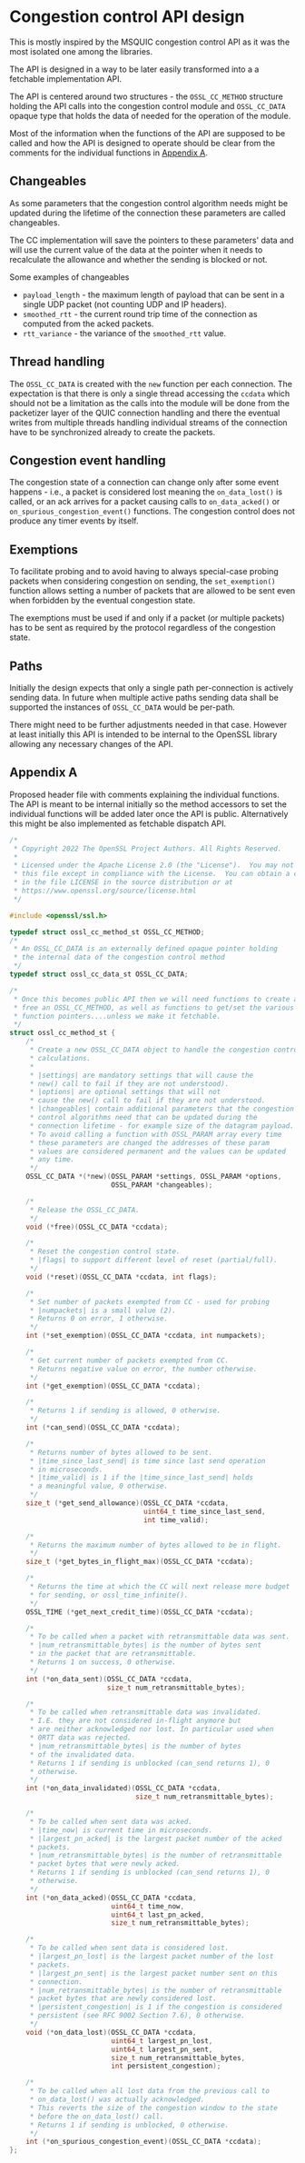 Congestion control API design
=============================

This is mostly inspired by the MSQUIC congestion control API
as it was the most isolated one among the libraries.

The API is designed in a way to be later easily transformed into a
a fetchable implementation API.

The API is centered around two structures - the `OSSL_CC_METHOD`
structure holding the API calls into the congestion control module
and `OSSL_CC_DATA` opaque type that holds the data of needed
for the operation of the module.

Most of the information when the functions of the API are
supposed to be called and how the API is designed to operate
should be clear from the comments for the individual
functions in [Appendix A](#appendix-a).

Changeables
-----------

As some parameters that the congestion control algorithm needs might
be updated during the lifetime of the connection these parameters
are called changeables.

The CC implementation will save the pointers to these parameters'
data and will use the current value of the data at the pointer when
it needs to recalculate the allowance and whether the sending is
blocked or not.

Some examples of changeables

 - `payload_length` - the maximum length of payload that can be sent
   in a single UDP packet (not counting UDP and IP headers).
 - `smoothed_rtt` - the current round trip time of the connection
   as computed from the acked packets.
 - `rtt_variance` - the variance of the `smoothed_rtt` value.

Thread handling
---------------

The `OSSL_CC_DATA` is created with the `new` function per each
connection. The expectation is that there is only a single thread
accessing the `ccdata` which should not be a limitation as the calls
into the module will be done from the packetizer layer of the QUIC
connection handling and there the eventual writes from multiple threads
handling individual streams of the connection have to be synchronized
already to create the packets.

Congestion event handling
-------------------------

The congestion state of a connection can change only after some event
happens - i.e., a packet is considered lost meaning the `on_data_lost()`
is called, or an ack arrives for a packet causing calls to
`on_data_acked()` or `on_spurious_congestion_event()` functions.
The congestion control does not produce any timer events by itself.

Exemptions
----------

To facilitate probing and to avoid having to always special-case
probing packets when considering congestion on sending, the
`set_exemption()` function allows setting a number of packets that are
allowed to be sent even when forbidden by the eventual congestion state.

The exemptions must be used if and only if a packet (or multiple packets)
has to be sent as required by the protocol regardless of the congestion state.

Paths
-----

Initially the design expects that only a single path per-connection is
actively sending data. In future when multiple active paths sending data
shall be supported the instances of `OSSL_CC_DATA` would be per-path.

There might need to be further adjustments needed in that case. However
at least initially this API is intended to be internal to the
OpenSSL library allowing any necessary changes of the API.

Appendix A
----------

Proposed header file with comments explaining the individual
functions. The API is meant to be internal initially so the method
accessors to set the individual functions will be added later once
the API is public. Alternatively this might be also implemented
as fetchable dispatch API.

```C
/*
 * Copyright 2022 The OpenSSL Project Authors. All Rights Reserved.
 *
 * Licensed under the Apache License 2.0 (the "License").  You may not use
 * this file except in compliance with the License.  You can obtain a copy
 * in the file LICENSE in the source distribution or at
 * https://www.openssl.org/source/license.html
 */

#include <openssl/ssl.h>

typedef struct ossl_cc_method_st OSSL_CC_METHOD;
/*
 * An OSSL_CC_DATA is an externally defined opaque pointer holding
 * the internal data of the congestion control method
 */
typedef struct ossl_cc_data_st OSSL_CC_DATA;

/*
 * Once this becomes public API then we will need functions to create and
 * free an OSSL_CC_METHOD, as well as functions to get/set the various
 * function pointers....unless we make it fetchable.
 */
struct ossl_cc_method_st {
    /*
     * Create a new OSSL_CC_DATA object to handle the congestion control
     * calculations.
     *
     * |settings| are mandatory settings that will cause the
     * new() call to fail if they are not understood).
     * |options| are optional settings that will not
     * cause the new() call to fail if they are not understood.
     * |changeables| contain additional parameters that the congestion
     * control algorithms need that can be updated during the
     * connection lifetime - for example size of the datagram payload.
     * To avoid calling a function with OSSL_PARAM array every time
     * these parameters are changed the addresses of these param
     * values are considered permanent and the values can be updated
     * any time.
     */
    OSSL_CC_DATA *(*new)(OSSL_PARAM *settings, OSSL_PARAM *options,
                         OSSL_PARAM *changeables);

    /*
     * Release the OSSL_CC_DATA.
     */
    void (*free)(OSSL_CC_DATA *ccdata);

    /*
     * Reset the congestion control state.
     * |flags| to support different level of reset (partial/full).
     */
    void (*reset)(OSSL_CC_DATA *ccdata, int flags);

    /*
     * Set number of packets exempted from CC - used for probing
     * |numpackets| is a small value (2).
     * Returns 0 on error, 1 otherwise.
     */
    int (*set_exemption)(OSSL_CC_DATA *ccdata, int numpackets);

    /*
     * Get current number of packets exempted from CC.
     * Returns negative value on error, the number otherwise.
     */
    int (*get_exemption)(OSSL_CC_DATA *ccdata);

    /*
     * Returns 1 if sending is allowed, 0 otherwise.
     */
    int (*can_send)(OSSL_CC_DATA *ccdata);

    /*
     * Returns number of bytes allowed to be sent.
     * |time_since_last_send| is time since last send operation
     * in microseconds.
     * |time_valid| is 1 if the |time_since_last_send| holds
     * a meaningful value, 0 otherwise.
     */
    size_t (*get_send_allowance)(OSSL_CC_DATA *ccdata,
                                 uint64_t time_since_last_send,
                                 int time_valid);

    /*
     * Returns the maximum number of bytes allowed to be in flight.
     */
    size_t (*get_bytes_in_flight_max)(OSSL_CC_DATA *ccdata);

    /*
     * Returns the time at which the CC will next release more budget
     * for sending, or ossl_time_infinite().
     */
    OSSL_TIME (*get_next_credit_time)(OSSL_CC_DATA *ccdata);

    /*
     * To be called when a packet with retransmittable data was sent.
     * |num_retransmittable_bytes| is the number of bytes sent
     * in the packet that are retransmittable.
     * Returns 1 on success, 0 otherwise.
     */
    int (*on_data_sent)(OSSL_CC_DATA *ccdata,
                        size_t num_retransmittable_bytes);

    /*
     * To be called when retransmittable data was invalidated.
     * I.E. they are not considered in-flight anymore but
     * are neither acknowledged nor lost. In particular used when
     * 0RTT data was rejected.
     * |num_retransmittable_bytes| is the number of bytes
     * of the invalidated data.
     * Returns 1 if sending is unblocked (can_send returns 1), 0
     * otherwise.
     */
    int (*on_data_invalidated)(OSSL_CC_DATA *ccdata,
                               size_t num_retransmittable_bytes);

    /*
     * To be called when sent data was acked.
     * |time_now| is current time in microseconds.
     * |largest_pn_acked| is the largest packet number of the acked
     * packets.
     * |num_retransmittable_bytes| is the number of retransmittable
     * packet bytes that were newly acked.
     * Returns 1 if sending is unblocked (can_send returns 1), 0
     * otherwise.
     */
    int (*on_data_acked)(OSSL_CC_DATA *ccdata,
                         uint64_t time_now,
                         uint64_t last_pn_acked,
                         size_t num_retransmittable_bytes);

    /*
     * To be called when sent data is considered lost.
     * |largest_pn_lost| is the largest packet number of the lost
     * packets.
     * |largest_pn_sent| is the largest packet number sent on this
     * connection.
     * |num_retransmittable_bytes| is the number of retransmittable
     * packet bytes that are newly considered lost.
     * |persistent_congestion| is 1 if the congestion is considered
     * persistent (see RFC 9002 Section 7.6), 0 otherwise.
     */
    void (*on_data_lost)(OSSL_CC_DATA *ccdata,
                         uint64_t largest_pn_lost,
                         uint64_t largest_pn_sent,
                         size_t num_retransmittable_bytes,
                         int persistent_congestion);

    /*
     * To be called when all lost data from the previous call to
     * on_data_lost() was actually acknowledged.
     * This reverts the size of the congestion window to the state
     * before the on_data_lost() call.
     * Returns 1 if sending is unblocked, 0 otherwise.
     */
    int (*on_spurious_congestion_event)(OSSL_CC_DATA *ccdata);
};
```
